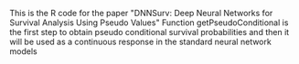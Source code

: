 This is the R code for the paper "DNNSurv: Deep Neural Networks for Survival Analysis Using Pseudo Values"
Function getPseudoConditional is the first step to obtain pseudo conditional survival probabilities and then it will be used as a continuous response in the standard neural network models
